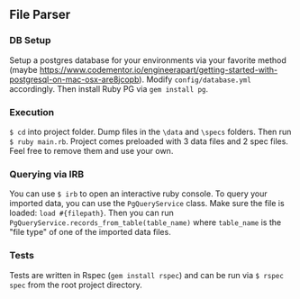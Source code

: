 ## File Parser

### DB Setup
Setup a postgres database for your environments via your favorite method
(maybe https://www.codementor.io/engineerapart/getting-started-with-postgresql-on-mac-osx-are8jcopb).
Modify `config/database.yml` accordingly.
Then install Ruby PG via `gem install pg`.

### Execution
`$ cd` into project folder. Dump files in the `\data` and `\specs` folders.
Then run `$ ruby main.rb`. Project comes preloaded with 3 data
files and 2 spec files. Feel free to remove them and use your own.

### Querying via IRB
You can use `$ irb` to open an interactive ruby console. To query your imported
data, you can use the `PgQueryService` class. Make sure the file is loaded:
`load #{filepath}`. Then you can run `PgQueryService.records_from_table(table_name)` where `table_name` is the "file type" of one of the imported data files.

### Tests
Tests are written in Rspec (`gem install rspec`) and can be run via
`$ rspec spec` from the root project directory.
